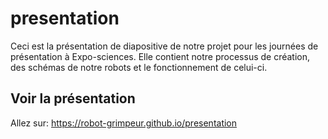# presentation

Ceci est la présentation de diapositive de notre projet pour les journées de présentation à Expo-sciences. Elle contient notre processus de création, des schémas de notre robots et le fonctionnement de celui-ci.

## Voir la présentation

Allez sur: https://robot-grimpeur.github.io/presentation
